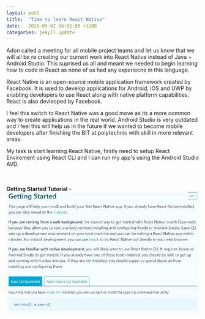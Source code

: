 ```yaml
---
layout: post
title:  "Time to learn React Native"
date:   2019-05-02 16:01:03 +1200
categories: jekyll update
---
```


Adon called a meeting for all mobile project teams and let us know that we will all be re creating our current work into React Native instead of Java + Android Studio. This suprised us all and meant we needed to begin learning how to code in React as none of us had any experiecne in this language. 

React Native is an open-source mobile application framework created by Facebook. It is used to develop applications for Android, iOS and UWP by enabling developers to use React along with native platform capabilities. React is also devleoped by Facebook.

I feel this switch to React Native was a good move as its a more common way to create applications in the real world. Android Studio is very outdated and I feel this will help us in the future if we wanted to become mobile developers after finishing the BIT at polytechnic with skill in more relevant areas.

My task is start learning React Native, firstly need to setup React Enviroment using React CLI and I can run my app's using the Android Studio AVD.<br><br><br>

**Getting Started Tutorial** -
![](/assets/may5_1.JPG)